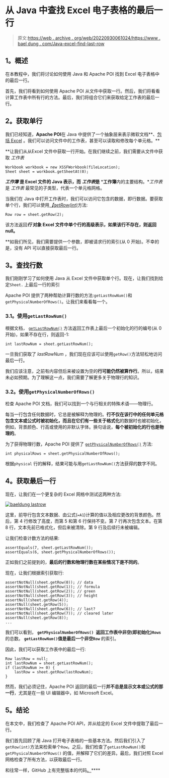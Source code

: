 # 从 Java 中查找 Excel 电子表格的最后一行

> 原文:[https://web . archive . org/web/20220930061024/https://www . bael dung . com/Java-excel-find-last-row](https://web.archive.org/web/20220930061024/https://www.baeldung.com/java-excel-find-last-row)

## **1。概述**

在本教程中，我们将讨论如何使用 Java 和 Apache POI 找到 Excel 电子表格中的最后一行。

首先，我们将看到如何使用 Apache POI 从文件中获取一行。然后，我们将看看计算工作表中所有行的方法。最后，我们将组合它们来获取给定工作表的最后一行。

## **2。获取单行**

我们已经知道，****Apache POI****在 Java 中提供了一个抽象层来表示微软文档**、[包括 Excel](/web/20221208143832/https://www.baeldung.com/java-microsoft-excel) 。我们可以访问文件中的工作表，甚至可以读取和修改每个单元格。**

 **让我们从从Excel 文件中获取一行开始。在我们继续之前，我们需要从文件中获取 *工作表*

```
Workbook workbook = new XSSFWorkbook(fileLocation);
Sheet sheet = workbook.getSheetAt(0);
```

***工作簿*** **是 Excel 文件的 Java 表示，而** ***工作表*是** ***工作簿**内的主要结构。**工作表* 是 *工作表* 最常见的子类型，代表一个单元格网格。

当我们在 Java 中打开工作表时，我们可以访问它包含的数据，即行数据。要获取单个行，我们可以使用[*【getRow(int)*](https://web.archive.org/web/20221208143832/https://poi.apache.org/apidocs/dev/org/apache/poi/ss/usermodel/Sheet.html#getRow-int-)方法:

```
Row row = sheet.getRow(2);
```

该方法返回*****行*** **对象 Excel 文件**中单个行的高级表示，如果该行不存在，则返回 null。**

 **如我们所见，我们需要提供一个参数，即被请求行的索引(从 0 开始)。不幸的是，没有 API 可以直接获取最后一行。

## **3。查找行数**

我们刚刚学习了如何使用 Java 从 Excel 文件中获取单个行。现在，让我们找到给定`Sheet.` 上最后一行的索引

Apache POI 提供了两种帮助计算行数的方法:`getLastRowNum()`和`getPhysicalNumberOfRows()`。让我们来看看每一个。

### **3.1。使用`getLastRowNum()`**

根据文档， [`getLastRowNum()`](https://web.archive.org/web/20221208143832/https://poi.apache.org/apidocs/dev/org/apache/poi/ss/usermodel/Sheet.html#getLastRowNum--) 方法返回工作表上最后一个初始化的行的编号(从 0 开始)，如果不存在行，则返回-1:

```
int lastRowNum = sheet.getLastRowNum();
```

一旦我们获取了 *lastRowNum* ，我们现在应该可以使用`getRow()`方法轻松地访问最后一行。

我们应该注意，之前有内容但后来被设置为空的**行可能仍然被算作行**。所以，结果未必如预期。为了理解这一点，我们需要了解更多关于物理行的知识。

### **3.2。使用`getPhysicalNumberOfRows()`**

检查 Apache POI 文档，我们可以找到一个与行相关的特殊术语——物理行。

每当一行包含任何数据时，它总是被解释为物理的。**行不仅在该行中的任何单元格包含文本或公式时被初始化，而且在它们有一些关于格式化**的数据时也被初始化，例如，背景颜色、行高或使用的非默认字体。换句话说，**每个被初始化的行也是物理的**。

为了获得物理行数，Apache POI 提供了 [`getPhysicalNumberOfRows()`](https://web.archive.org/web/20221208143832/https://poi.apache.org/apidocs/dev/org/apache/poi/ss/usermodel/Sheet.html#getPhysicalNumberOfRows--) 方法:

`int physicalRows = sheet.getPhysicalNumberOfRows();`

根据`physical` 行的解释，结果可能与用`getLastRowNum()`方法获得的数字不同。

## **4。获取最后一行**

现在，让我们在一个更复杂的 Excel 网格中测试这两种方法:

[![baeldung lastrow](../Images/905a38669774507157ac85bebead8d63.png)](/web/20221208143832/https://www.baeldung.com/wp-content/uploads/2022/03/baeldung-lastrow.jpg)

这里，前导行包含文本数据、由公式(`=A1`)计算的值以及相应更改的背景颜色。然后，第 4 行修改了高度，而第 5 和第 6 行保持不变。第 7 行再次包含文本。在第 8 行，文本先前已格式化，但后来被清除。第 9 行及后续行未被编辑。

让我们检查计数方法的结果:

```
assertEquals(7, sheet.getLastRowNum());
assertEquals(6, sheet.getPhysicalNumberOfRows());
```

正如我们之前提到的，**最后的行数和物理行数在某些情况下是不同的**。

现在，让我们根据索引获取行:

```
assertNotNull(sheet.getRow(0)); // data
assertNotNull(sheet.getRow(1)); // formula
assertNotNull(sheet.getRow(2)); // green
assertNotNull(sheet.getRow(3)); // height
assertNull(sheet.getRow(4));
assertNull(sheet.getRow(5));
assertNotNull(sheet.getRow(6)); // last?
assertNotNull(sheet.getRow(7)); // cleared later
assertNull(sheet.getRow(8));
...
```

我们可以看到， **`getPhysicalNumberOfRows() `返回工作表中非空(即初始化)`Rows`** 的总数。 **`getLastRowNum()`值是最后一个非空`Row`** 的索引。

因此，我们可以获取工作表中的最后一行:

```
Row lastRow = null;
int lastRowNum = sheet.getLastRowNum();
if (lastRowNum >= 0) {
    lastRow = sheet.getRow(lastRowNum);
}
```

然而，我们必须记住，Apache POI 返回的最后一行**并不总是显示文本或公式的那一行**，尤其是在一些 UI 编辑器中，如 Microsoft Excel。

## **5。结论**

在本文中，我们检查了 Apache POI API，并从给定的 Excel 文件中提取了最后一行。

我们首先回顾了用 Java 打开电子表格的一些基本方法。然后我们引入了`getRow(int)`方法来检索单个`Row`。之后，我们检查了`getLastRowNum()`和`getPhysicalNumberOfRows()` 的值，并解释了它们的差异。最后，我们对照 Excel 网格检查了所有方法，以获取最后一行。

和往常一样，GitHub 上有完整版本的代码[。](https://web.archive.org/web/20221208143832/https://github.com/eugenp/tutorials/tree/master/apache-poi-2)****